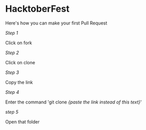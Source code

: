 # HacktoberFest
Here's how you can make your first Pull Request

*Step 1*

Click on fork

*Step 2*

Click on clone


*Step 3*

Copy the link


*Step 4*

Enter the command 'git clone *{paste the link instead of this text}*'

*step 5*

Open that folder
